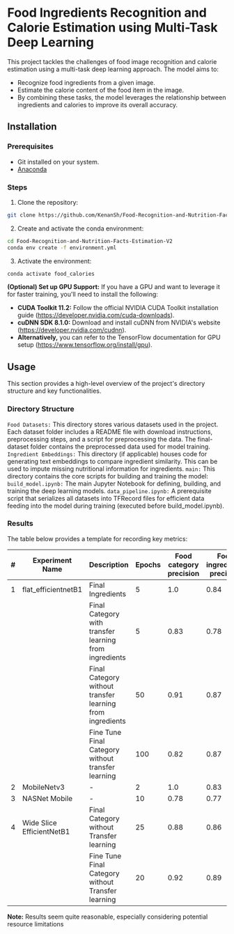 # Food Ingredients Recognition and Calorie Estimation using Multi-Task Deep Learning

This project tackles the challenges of food image recognition and calorie estimation using a multi-task deep learning approach. The model aims to:

- Recognize food ingredients from a given image.
- Estimate the calorie content of the food item in the image.
- By combining these tasks, the model leverages the relationship between ingredients and calories to improve its overall accuracy.

## Installation

### Prerequisites
- Git installed on your system.
- [Anaconda](https://www.anaconda.com/products/distribution)

### Steps
1. Clone the repository:
```bash
git clone https://github.com/KenanSh/Food-Recognition-and-Nutrition-Facts-Estimation-V2.git
```

2. Create and activate the conda environment:
```bash
cd Food-Recognition-and-Nutrition-Facts-Estimation-V2
conda env create -f environment.yml
```

3. Activate the environment:
```bash
conda activate food_calories
```

**(Optional) Set up GPU Support:**
If you have a GPU and want to leverage it for faster training, you'll need to install the following:

- **CUDA Toolkit 11.2:** Follow the official NVIDIA CUDA Toolkit installation guide (https://developer.nvidia.com/cuda-downloads).
- **cuDNN SDK 8.1.0:** Download and install cuDNN from NVIDIA's website (https://developer.nvidia.com/cudnn).
- **Alternatively,** you can refer to the TensorFlow documentation for GPU setup (https://www.tensorflow.org/install/gpu).

## Usage
This section provides a high-level overview of the project's directory structure and key functionalities.

### Directory Structure
`Food Datasets:` This directory stores various datasets used in the project. Each dataset folder includes a README file with download instructions, preprocessing steps, and a script for preprocessing the data. The final-dataset folder contains the preprocessed data used for model training.
`Ingredient Embeddings:` This directory (if applicable) houses code for generating text embeddings to compare ingredient similarity. This can be used to impute missing nutritional information for ingredients.
`main:` This directory contains the core scripts for building and training the model:
`build_model.ipynb:` The main Jupyter Notebook for defining, building, and training the deep learning models.
`data_pipeline.ipynb:` A prerequisite script that serializes all datasets into TFRecord files for efficient data feeding into the model during training (executed before build_model.ipynb).


### Results 
The table below provides a template for recording key metrics:

| #  | Experiment Name           | Description                                         | Epochs | Food category precision | Food ingredients precision | Calorie MAE | Carbs MAE | Protein MAE | Fat MAE |
|----|---------------------------|-----------------------------------------------------|--------|-------------------------|----------------------------|-------------|-----------|-------------|---------|
| 1  | flat_efficientnetB1       | Final Ingredients                                  | 5      | 1.0                     | 0.84                       | 0.28        | 0.03      | 0.02        | 0.03    |
|    |                           | Final Category with transfer learning from ingredients | 5      | 0.83                    | 0.78                       | 0.5         | 0.06      | 0.02        | 0.05    |
|    |                           | Final Category without transfer learning from ingredients | 50     | 0.91                    | 0.87                       | 0.42        | 0.05      | 0.01        | 0.04    |
|    |                           | Fine Tune Final Category without transfer learning | 100    | 0.82                    | 0.87                       | 0.41        | 0.04      | 0.01        | 0.04    |
| 2  | MobileNetv3               | -                                                 | 2      | 1.0                     | 0.83                       | 0.31        | 0.04      | 0.03        | 0.03    |
| 3  | NASNet Mobile             | -                                                 | 10     | 0.78                    | 0.77                       | 0.52        | 0.06      | 0.02        | 0.05    |
| 4  | Wide Slice EfficientNetB1 | Final Category without Transfer learning          | 25     | 0.88                    | 0.86                       | 0.44        | 0.05      | 0.01        | 0.04    |
|    |                           | Fine Tune Final Category without Transfer learning | 20     | 0.92                    | 0.89                       | 0.41        | 0.05      | 0.01        | 0.04    |

**Note:** Results seem quite reasonable, especially considering potential resource limitations
